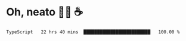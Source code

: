 # Oh, neato 🧑‍💻 ☕

<!--START_SECTION:waka-->

```txt
TypeScript   22 hrs 40 mins  █████████████████████████   100.00 %
```

<!--END_SECTION:waka-->
